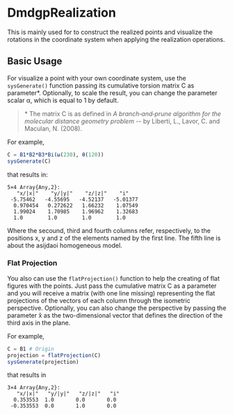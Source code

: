 # DmdgpRealization

This is mainly used for to construct the realized points and visualize the rotations in the coordinate system when applying the realization operations.  

## Basic Usage

For visualize a point with your own coordinate system, use the `sysGenerate()` function passing its cumulative torsion matrix C as parameter\*. Optionally, to scale the result, you can change the parameter scalar α, which is equal to 1 by default. 

> \* The matrix C is as defined in *A branch‐and‐prune algorithm for the molecular distance geometry problem* -- by Liberti, L., Lavor, C. and Maculan, N. (2008).

For example, 

```julia
C = B1*B2*B3*Bi(ω(230), θ(120))
sysGenerate(C)
```
that results in: 

```shell
5×4 Array{Any,2}:
   "x/|x|"    "y/|y|"    "z/|z|"    "i"
 -5.75462   -4.55695   -4.52137   -5.01377
  0.970454   0.272622   1.66232    1.07549
  1.99024    1.70985    1.96962    1.32683
  1.0        1.0        1.0        1.0
```
Where the secound, third and fourth columns refer, respectively, to the positions x, y and z of the elements named by the first line. The fifth line is about the asijdaoi homogeneous model.

### Flat Projection

You also can use the `flatProjection()` function to help the creating of flat figures with the points. Just pass the cumulative matrix C as a parameter and you will receive a matrix (with one line missing) representing the flat projections of the vectors of each column through the isometric perspective. Optionally, you can also change the perspective by passing the parameter x̂ as the two-dimensional vector that defines the direction of the third axis in the plane.

For example,

```julia
C = B1 # Origin
projection = flatProjection(C)
sysGenerate(projection)
```
that results in

```shell
3×4 Array{Any,2}:
   "x/|x|"   "y/|y|"   "z/|z|"   "i"
  0.353553  1.0       0.0       0.0
 -0.353553  0.0       1.0       0.0
```






